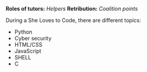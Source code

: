 **Roles of tutors:** *Helpers*
**Retribution:** *Coalition points*

During a She Loves to Code, there are different topics:
- Python
- Cyber security
- HTML/CSS
- JavaScript
- SHELL
- C
